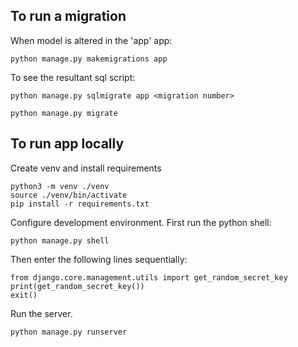 ## To run a migration
When model is altered in the 'app' app:

```
python manage.py makemigrations app
```

To see the resultant sql script:

```
python manage.py sqlmigrate app <migration number>
```

```
python manage.py migrate
```

## To run app locally
Create venv and install requirements
```
python3 -m venv ./venv
source ./venv/bin/activate
pip install -r requirements.txt
```

Configure development environment.
First run the python shell:
```
python manage.py shell
```
Then enter the following lines sequentially:
```
from django.core.management.utils import get_random_secret_key
print(get_random_secret_key())
exit()
```

Run the server.
```
python manage.py runserver
```

